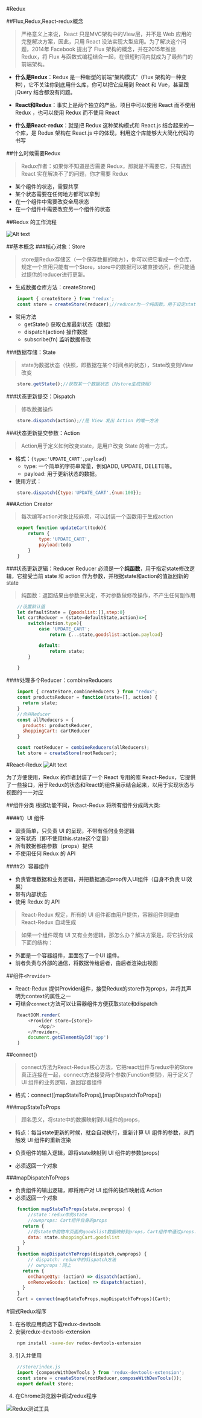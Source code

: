 #Redux

##Flux,Redux,React-redux概念
>严格意义上来说，React 只是MVC架构中的View层，并不是 Web 应用的完整解决方案，因此，只用 React 没法实现大型应用。为了解决这个问题，2014年 Facebook 提出了 Flux 架构的概念，并在2015年推出Redux，将 Flux 与函数式编程结合一起，在很短时间内就成为了最热门的前端架构。

* **什么是Redux**：Redux 是一种新型的前端“架构模式”（Flux 架构的一种变种），它不关注你到底用什么库，你可以把它应用到 React 和 Vue，甚至跟 jQuery 结合都没有问题。

* **React和Redux**：事实上是两个独立的产品，项目中可以使用 React 而不使用
Redux ，也可以使用 Redux 而不使用 React 

* **什么是React-redux**：就是把 Redux 这种架构模式和 React.js 结合起来的一个库，是 Redux 架构在 React.js 中的体现，利用这个库能够大大简化代码的书写

##什么时候需要Redux
>Redux作者：如果你不知道是否需要 Redux，那就是不需要它，只有遇到 React 实在解决不了的问题，你才需要 Redux

* 某个组件的状态，需要共享
* 某个状态需要在任何地方都可以拿到
* 在一个组件中需要改变全局状态
* 在一个组件中需要改变另一个组件的状态

##Redux 的工作流程

![Alt text](./img/redux.jpg "Optional title")

##基本概念
###核心对象：Store
>store是Redux存储区（一个保存数据的地方），你可以把它看成一个仓库，规定一个应用只能有一个Store，store中的数据可以被直接访问，但只能通过提供的reducer进行更新。

* 生成数据仓库方法：createStore() 
```javascript
    import { createStore } from 'redux';
    const store = createStore(reducer);//reducer为一个纯函数，用于设定state修改逻辑（如何修改state中的数据）
```
* 常用方法
    * getState() 获取仓库最新状态（数据）
    * dispatch(action) 操作数据
    * subscribe(fn) 监听数据修改

###数据存储：State
>state为数据状态（快照，即数据在某个时间点的状态），State改变则View改变

```js
    store.getState();//获取某一个数据状态（对store生成快照）
```

###状态更新提交：Dispatch
>修改数据操作

```js
    store.dispatch(action);//是 View 发出 Action 的唯一方法
```

###状态更新提交参数：Action
>Action用于定义如何改变state，是用户改变 State 的唯一方式，

* 格式：`{type:'UPDATE_CART',payload}`
    * type: 一个简单的字符串常量，例如ADD, UPDATE, DELETE等。
    * payload: 用于更新状态的数据。
* 使用方式：
```js
    store.dispatch({type:'UPDATE_CART',{num:100});
```

###Action Creator
>每次编写action对象比较麻烦，可以封装一个函数用于生成action

```js
    export function updateCart(todo){
        return {
            type:'UPDATE_CART',
            payload:todo
        }
    }
```

###状态更新逻辑：Reducer
Reducer 必须是一个**纯函数**，用于指定state修改逻辑，它接受当前 state 和 action 作为参数，并根据state和action的值返回新的state
>纯函数：返回结果由参数来决定，不对参数做修改操作，不产生任何副作用

```js
    //设置默认值
    let defaultState = {goodslist:[],step:0}
    let cartReducer = (state=defaultState,action)=>{
        switch(action.type){
            case 'UPDATE_CART';
                return {...state,goodslist:action.payload}

            default:
                return state;
        }
        
    }
```
####处理多个Reducer：combineReducers
```js
    import { createStore,combineReducers } from "redux";
    const productsReducer = function(state=[], action) {
      return state;
    }
    //合并Reducer
    const allReducers = {
      products: productsReducer,
      shoppingCart: cartReducer
    }

    const rootReducer = combineReducers(allReducers);
    let store = createStore(rootReducer);
```




#React-Redux
![Alt text](./img/react-redux.jpg "Optional title")

为了方便使用，Redux 的作者封装了一个 React 专用的库 React-Redux，它提供了一些接口，用于Redux的状态和React的组件展示结合起来，以用于实现状态与视图的一一对应

##组件分类
根据功能不同，React-Redux 将所有组件分成两大类:

####1）UI 组件
* 职责简单，只负责 UI 的呈现，不带有任何业务逻辑
* 没有状态（即不使用this.state这个变量）
* 所有数据都由参数（props）提供
* 不使用任何 Redux 的 API

####2）容器组件
* 负责管理数据和业务逻辑，并把数据通过prop传入UI组件（自身不负责 UI效果）
* 带有内部状态
* 使用 Redux 的 API

>React-Redux 规定，所有的 UI 组件都由用户提供，容器组件则是由 React-Redux 自动生成

>如果一个组件既有 UI 又有业务逻辑，那怎么办？解决方案是，将它拆分成下面的结构：
* 外面是一个容器组件，里面包了一个UI 组件。
* 前者负责与外部的通信，将数据传给后者，由后者渲染出视图


##组件`<Provider>` 
* React-Redux 提供Provider组件，接受Redux的store作为props，并将其声明为context的属性之一
* 可结合`connect`方法可以让容器组件方便获取state和dispatch
```js
    ReactDOM.render(
        <Provider store={store}>
            <App/>
        </Provider>,
        document.getElementById('app')
    )
```

##connect()
>connect方法为React-Redux核心方法，它把react组件与redux中的Store真正连接在一起，connect方法接受两个参数(Function类型)，用于定义了 UI 组件的业务逻辑，返回容器组件
* 格式：connect([mapStateToProps],[mapDispatchToProps])

###mapStateToProps
>顾名思义，将state中的数据映射到UI组件的props，
* 特点：每当state更新的时候，就会自动执行，重新计算 UI 组件的参数，从而触发 UI 组件的重新渲染

* 负责组件的输入逻辑，即将state映射到 UI 组件的参数(props)
* 必须返回一个对象

###mapDispatchToProps
* 负责组件的输出逻辑，即将用户对 UI 组件的操作映射成 Action
* 必须返回一个对象

```js
    function mapStateToProps(state,ownprops) {
        //state：redux中的state
        //ownprops: Cart组件自身的props
      return {
        //将state中购物车页面的goodslist数据映射到props，Cart组件中通过props.data访问
        data: state.shoppingCart.goodslist
      }
    }
    function mapDispatchToProps(dispatch,ownprops) {
        // dispatch: redux中的dispatch方法
        // ownprops：同上
      return {
        onChangeQty: (action) => dispatch(action),
        onRemoveGoods: (action) => dispatch(action),
      }
    }
    Cart = connect(mapStateToProps,mapDispatchToProps)(Cart);
```


#调式Redux程序
1. 在谷歌应用商店下载redux-devtools
2. 安装redux-devtools-extension
```bash
    npm install -save-dev redux-devtools-extension
```

3. 引入并使用
```js
    //store/index.js
    import {composeWithDevTools } from 'redux-devtools-extension';
    const store = createStore(rootReducer,composeWithDevTools());
    export default store;
```
4. 在Chrome浏览器中调试redux程序

![Redux测试工具](./img/reduxDevtools.png "Redux测试工具")